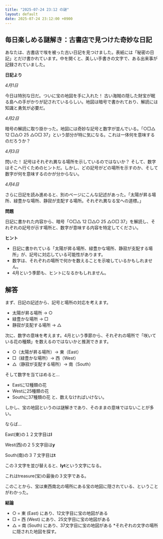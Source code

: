 ```yaml
---
title: "2025-07-24 23:12 の謎"
layout: default
date: 2025-07-24 23:12:00 +0900
---
```

## 毎日楽しめる謎解き：古書店で見つけた奇妙な日記

あなたは、古書店で埃を被った古い日記を見つけました。表紙には「秘密の日記」とだけ書かれています。中を開くと、美しい手書きの文字で、ある出来事が記録されていました。

**日記より**

*4月1日*

今日は特別な日だ。ついに宝の地図を手に入れた！ 古い海賊の隠した財宝が眠る島への手がかりが記されているらしい。地図は暗号で書かれており、解読には知識と勇気が必要だ。

*4月2日*

暗号の解読に取り掛かった。地図には奇妙な記号と数字が並んでいる。「○□△ 12 □△○ 25 △○□ 37」という部分が特に気になる。これは一体何を意味するのだろうか？

*4月3日*

閃いた！ 記号はそれぞれ異なる場所を示しているのではないか？ そして、数字はそこへ行くためのヒントだ。しかし、どの記号がどの場所を示すのか、そして数字が何を意味するのかが分からない。

*4月4日*

さらに日記を読み進めると、別のページにこんな記述があった。「太陽が昇る場所、緑豊かな場所、静寂が支配する場所。それぞれ異なる宝への道標。」

**問題**

日記に書かれた内容から、暗号「○□△ 12 □△○ 25 △○□ 37」を解読し、それぞれの記号が示す場所と、数字が意味する内容を特定してください。

**ヒント**

*   日記に書かれている「太陽が昇る場所、緑豊かな場所、静寂が支配する場所」が、記号に対応している可能性があります。
*   数字は、それぞれの場所で何かを数えることを示唆しているかもしれません。
*   4月という季節も、ヒントになるかもしれません。

## 解答

まず、日記の記述から、記号と場所の対応を考えます。

*   太陽が昇る場所 → ○
*   緑豊かな場所 → □
*   静寂が支配する場所 → △

次に、数字の意味を考えます。4月という季節から、それぞれの場所で「咲いている花の種類」を数えるのではないかと推測できます。

*   ○（太陽が昇る場所）→ 東（East）
*   □（緑豊かな場所）→ 西（West）
*   △（静寂が支配する場所）→ 南（South）

そして数字を当てはめると…
*   Eastに12種類の花
*   Westに25種類の花
*   Southに37種類の花
と、数えなければいけない。

しかし、宝の地図というのは謎解きであり、そのままの意味ではないことが多い。

ならば…

East(東)の１２文字目は**l**

West(西)の２５文字目は**y**

South(南)の３７文字目は**t**

この３文字を並び替えると、**lyt**という文字になる。

これはtreasure(宝)の最後の３文字である。

このことから、宝は東西南北の場所にある宝の地図に隠されている、ということがわかった。

**結論**

*   ○ = 東 (East) にあり、12文字目に宝の地図がある
*   □ = 西 (West) にあり、25文字目に宝の地図がある
*   △ = 南 (South) にあり、37文字目に宝の地図がある
*それぞれの文字の場所に隠された地図を探す。
